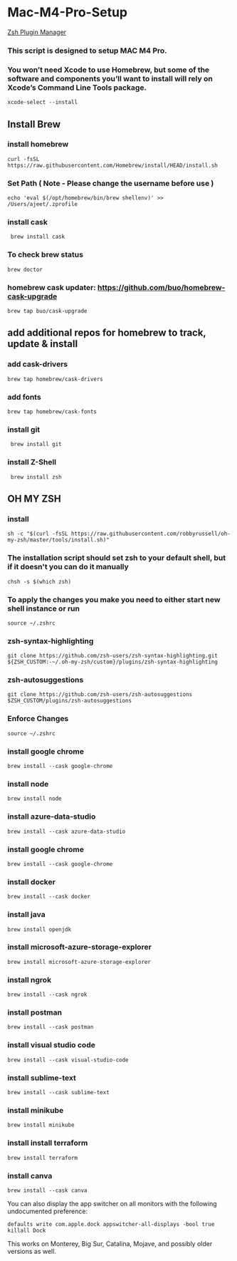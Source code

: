 # Mac-M4-Pro-Setup

[Zsh Plugin Manager](https://github.com/zplug/zplug)

### This script is designed to setup MAC M4 Pro.  

### You won’t need Xcode to use Homebrew, but some of the software and components you’ll want to install will rely on Xcode’s Command Line Tools package.
``` xcode-select --install ```

## Install Brew 
### install homebrew
``` curl -fsSL https://raw.githubusercontent.com/Homebrew/install/HEAD/install.sh ```

### Set Path ( Note - Please change the username before use )
``` echo 'eval $(/opt/homebrew/bin/brew shellenv)' >> /Users/ajeet/.zprofile ```

### install cask
``` brew install cask```
### To check brew status 
``` brew doctor ```
### homebrew cask updater: https://github.com/buo/homebrew-cask-upgrade
``` brew tap buo/cask-upgrade ```

## add additional repos for homebrew to track, update & install
### add cask-drivers
``` brew tap homebrew/cask-drivers ```
### add fonts
``` brew tap homebrew/cask-fonts ```

### install git
``` brew install git```

### install Z-Shell
``` brew install zsh```

## OH MY ZSH
### install
``` sh -c "$(curl -fsSL https://raw.githubusercontent.com/robbyrussell/oh-my-zsh/master/tools/install.sh)" ```

### The installation script should set zsh to your default shell, but if it doesn't you can do it manually
``` chsh -s $(which zsh) ```

### To apply the changes you make you need to either start new shell instance or run
``` source ~/.zshrc ```

### zsh-syntax-highlighting
``` git clone https://github.com/zsh-users/zsh-syntax-highlighting.git ${ZSH_CUSTOM:-~/.oh-my-zsh/custom}/plugins/zsh-syntax-highlighting ```

### zsh-autosuggestions
``` git clone https://github.com/zsh-users/zsh-autosuggestions $ZSH_CUSTOM/plugins/zsh-autosuggestions ```

### Enforce Changes
``` source ~/.zshrc ```

### install google chrome 
``` brew install --cask google-chrome ```

### install node
``` brew install node ```

### install azure-data-studio
``` brew install --cask azure-data-studio ```

### install google chrome 
``` brew install --cask google-chrome ```

### install docker
``` brew install --cask docker ```

### install java
``` brew install openjdk ```

### install microsoft-azure-storage-explorer
``` brew install microsoft-azure-storage-explorer ```

### install ngrok
``` brew install --cask ngrok ```

### install postman
``` brew install --cask postman ```

### install visual studio code
``` brew install --cask visual-studio-code ```

### install sublime-text
``` brew install --cask sublime-text ```

### install minikube 
``` brew install minikube ```

### install install terraform
``` brew install terraform ```

### install canva
``` brew install --cask canva ```



You can also display the app switcher on all monitors with the following undocumented preference:
```
defaults write com.apple.dock appswitcher-all-displays -bool true
killall Dock
```
This works on Monterey, Big Sur, Catalina, Mojave, and possibly older versions as well.
